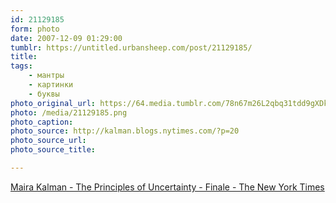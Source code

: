 ```yaml
---
id: 21129185
form: photo
date: 2007-12-09 01:29:00
tumblr: https://untitled.urbansheep.com/post/21129185/
title:
tags:
    - мантры
    - картинки
    - буквы
photo_original_url: https://64.media.tumblr.com/78n67m26L2qbq31tdd9gXDkU_640.png
photo: /media/21129185.png
photo_caption: 
photo_source: http://kalman.blogs.nytimes.com/?p=20
photo_source_url:
photo_source_title:

---
```


<p><a href="http://kalman.blogs.nytimes.com/?p=20">Maira Kalman - The Principles of Uncertainty - Finale - The New York Times</a></p>
